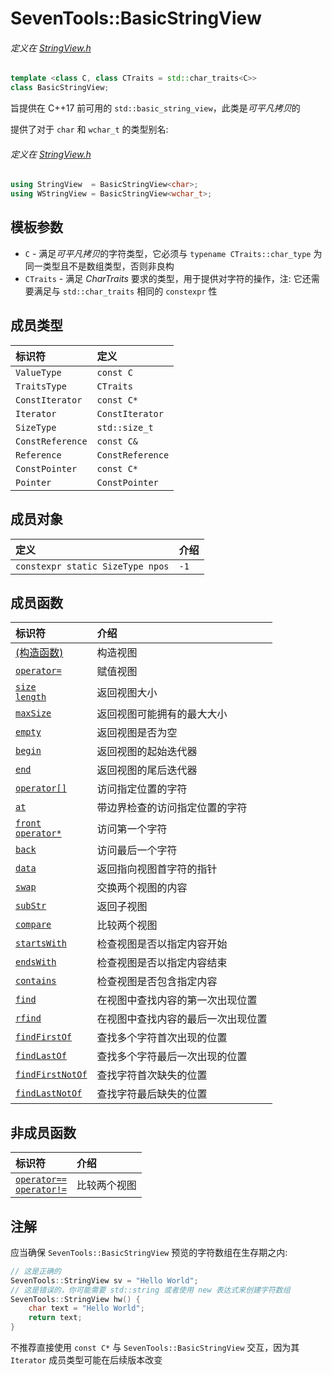 # SevenTools::BasicStringView

###### *定义在 [StringView.h](Header/StringView.md)*
```cpp
template <class C, class CTraits = std::char_traits<C>>
class BasicStringView;
```

旨提供在 C++17 前可用的 `std::basic_string_view`，此类是*可平凡拷贝*的

提供了对于 `char` 和 `wchar_t` 的类型别名:
###### *定义在 [StringView.h](Header/StringView.md)*
```cpp
using StringView  = BasicStringView<char>;
using WStringView = BasicStringView<wchar_t>;
```

## 模板参数

- `C` \- 满足*可平凡拷贝*的字符类型，它必须与 `typename CTraits::char_type` 为同一类型且不是数组类型，否则非良构
- `CTraits` \- 满足 *CharTraits* 要求的类型，用于提供对字符的操作，注: 它还需要满足与 `std::char_traits` 相同的 `constexpr` 性

## 成员类型

| 标识符 | 定义 |
| :-    | :-  |
| `ValueType` | `const C` |
| `TraitsType` | `CTraits` |
| `ConstIterator` | `const C*` |
| `Iterator` | `ConstIterator` |
| `SizeType` | `std::size_t` |
| `ConstReference` | `const C&` |
| `Reference` | `ConstReference` |
| `ConstPointer` | `const C*` |
| `Pointer` | `ConstPointer` |

## 成员对象

| 定义 | 介绍 |
| :-  | :-  |
| `constexpr static SizeType npos` | `-1` |

## 成员函数

| 标识符 | 介绍 |
| :-    | :-  |
| [(构造函数)](BasicStringView/BasicStringView.md) | 构造视图 |
| [`operator=`](BasicStringView/operator=.md) | 赋值视图 |
| [`size`<br>`length`](BasicStringView/length.md) | 返回视图大小 |
| [`maxSize`](BasicStringView/maxSize.md) | 返回视图可能拥有的最大大小 |
| [`empty`](BasicStringView/empty.md) | 返回视图是否为空 |
| [`begin`](BasicStringView/begin.md) | 返回视图的起始迭代器 |
| [`end`](BasicStringView/end.md) | 返回视图的尾后迭代器 |
| [`operator[]`](BasicStringView/operator[].md) | 访问指定位置的字符 |
| [`at`](BasicStringView/at.md) | 带边界检查的访问指定位置的字符 |
| [`front`<br>`operator*`](BasicStringView/front.md) | 访问第一个字符 |
| [`back`](BasicStringView/back.md) | 访问最后一个字符 |
| [`data`](BasicStringView/data.md) | 返回指向视图首字符的指针 |
| [`swap`](BasicStringView/swap.md) | 交换两个视图的内容 |
| [`subStr`](BasicStringView/subStr.md) | 返回子视图 |
| [`compare`](BasicStringView/compare.md) | 比较两个视图 |
| [`startsWith`](BasicStringView/startsWith.md) | 检查视图是否以指定内容开始 |
| [`endsWith`](BasicStringView/endsWith.md) | 检查视图是否以指定内容结束 |
| [`contains`](BasicStringView/contains.md) | 检查视图是否包含指定内容 |
| [`find`](BasicStringView/find.md) | 在视图中查找内容的第一次出现位置 |
| [`rfind`](BasicStringView/rfind.md) | 在视图中查找内容的最后一次出现位置 |
| [`findFirstOf`](BasicStringView/findFirstOf.md) | 查找多个字符首次出现的位置 |
| [`findLastOf`](BasicStringView/findLastOf.md) | 查找多个字符最后一次出现的位置 |
| [`findFirstNotOf`](BasicStringView/findFirstNotOf.md) | 查找字符首次缺失的位置 |
| [`findLastNotOf`](BasicStringView/findLastNotOf.md) | 查找字符最后缺失的位置 |

## 非成员函数

| 标识符 | 介绍 |
| :-    | :-  |
| [`operator==`<br>`operator!=`](BasicStringView/operator_cmp.md) | 比较两个视图 |

## 注解

应当确保 `SevenTools::BasicStringView` 预览的字符数组在生存期之内:
```cpp
// 这是正确的
SevenTools::StringView sv = "Hello World";
// 这是错误的，你可能需要 std::string 或者使用 new 表达式来创建字符数组
SevenTools::StringView hw() {
    char text = "Hello World";
    return text;
}
``` 

不推荐直接使用 `const C*` 与 `SevenTools::BasicStringView` 交互，因为其 `Iterator` 成员类型可能在后续版本改变